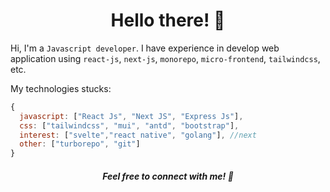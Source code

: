   
<h1 align='center'>Hello there! 👋</h1>

Hi, I'm a `Javascript developer`. I have experience in develop web application using `react-js`, `next-js`, `monorepo`, `micro-frontend`, `tailwindcss`, etc.

My technologies stucks:
```js
{
  javascript: ["React Js", "Next JS", "Express Js"],
  css: ["tailwindcss", "mui", "antd", "bootstrap"],
  interest: ["svelte","react native", "golang"], //next
  other: ["turborepo", "git"]
}
```


<h5 align='center'>Feel free to connect with me! 👋</h5>

